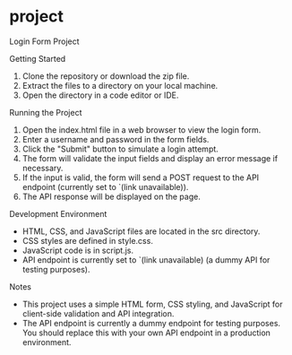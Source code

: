 # project
Login Form Project

Getting Started

1. Clone the repository or download the zip file.
2. Extract the files to a directory on your local machine.
3. Open the directory in a code editor or IDE.

Running the Project

1. Open the index.html file in a web browser to view the login form.
2. Enter a username and password in the form fields.
3. Click the "Submit" button to simulate a login attempt.
4. The form will validate the input fields and display an error message if necessary.
5. If the input is valid, the form will send a POST request to the API endpoint (currently set to `(link unavailable)).
6. The API response will be displayed on the page.

Development Environment

- HTML, CSS, and JavaScript files are located in the src directory.
- CSS styles are defined in style.css.
- JavaScript code is in script.js.
- API endpoint is currently set to `(link unavailable) (a dummy API for testing purposes).

Notes

- This project uses a simple HTML form, CSS styling, and JavaScript for client-side validation and API integration.
- The API endpoint is currently a dummy endpoint for testing purposes. You should replace this with your own API endpoint in a production environment.

